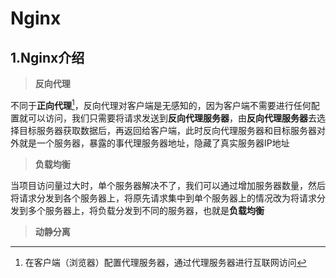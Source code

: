 # Nginx

## 1.Nginx介绍

> **反向代理**

不同于**正向代理**[^1]，反向代理对客户端是无感知的，因为客户端不需要进行任何配置就可以访问，我们只需要将请求发送到**反向代理服务器**，由**反向代理服务器**去选择目标服务器获取数据后，再返回给客户端，此时反向代理服务器和目标服务器对外就是一个服务器，暴露的事代理服务器地址，隐藏了真实服务器IP地址

> **负载均衡**

当项目访问量过大时，单个服务器解决不了，我们可以通过增加服务器数量，然后将请求分发到各个服务器上，将原先请求集中到单个服务器上的情况改为将请求分发到多个服务器上，将负载分发到不同的服务器，也就是**负载均衡**

> **动静分离**



[^1]:在客户端（浏览器）配置代理服务器，通过代理服务器进行互联网访问